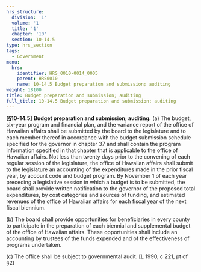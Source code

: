 ```yaml
---
hrs_structure:
  division: '1'
  volume: '1'
  title: '1'
  chapter: '10'
  section: 10-14.5
type: hrs_section
tags:
  - Government
menu:
  hrs:
    identifier: HRS_0010-0014_0005
    parent: HRS0010
    name: 10-14.5 Budget preparation and submission; auditing
weight: 18100
title: Budget preparation and submission; auditing
full_title: 10-14.5 Budget preparation and submission; auditing
---
```

**[§10-14.5]** **Budget preparation and submission; auditing.** (a) The budget, six-year program and financial plan, and the variance report of the office of Hawaiian affairs shall be submitted by the board to the legislature and to each member thereof in accordance with the budget submission schedule specified for the governor in chapter 37 and shall contain the program information specified in that chapter that is applicable to the office of Hawaiian affairs. Not less than twenty days prior to the convening of each regular session of the legislature, the office of Hawaiian affairs shall submit to the legislature an accounting of the expenditures made in the prior fiscal year, by account code and budget program. By November 1 of each year preceding a legislative session in which a budget is to be submitted, the board shall provide written notification to the governor of the proposed total expenditures, by cost categories and sources of funding, and estimated revenues of the office of Hawaiian affairs for each fiscal year of the next fiscal biennium.

(b) The board shall provide opportunities for beneficiaries in every county to participate in the preparation of each biennial and supplemental budget of the office of Hawaiian affairs. These opportunities shall include an accounting by trustees of the funds expended and of the effectiveness of programs undertaken.

(c) The office shall be subject to governmental audit. [L 1990, c 221, pt of §2]